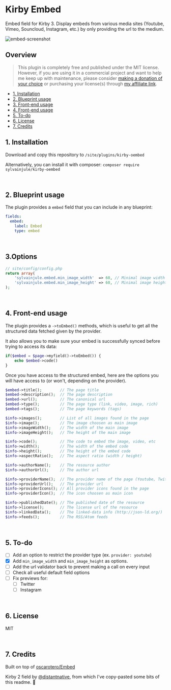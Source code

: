 # Kirby Embed

Embed field for Kirby 3. Display embeds from various media sites (Youtube, Vimeo, Souncloud, Instagram, etc.) by only providing the url to the medium.

![embed-screenshot](https://user-images.githubusercontent.com/14079751/64260995-163b3380-cf2c-11e9-85dc-77f0b8a79a1f.jpg)

## Overview

> This plugin is completely free and published under the MIT license. However, if you are using it in a commercial project and want to help me keep up with maintenance, please consider [making a donation of your choice](https://www.paypal.me/sylvainjule) or purchasing your license(s) through [my affiliate link](https://a.paddle.com/v2/click/1129/36369?link=1170).

- [1. Installation](#1-installation)
- [2. Blueprint usage](#2-blueprint-usage)
- [3. Front-end usage](#3-front-end-usage)
- [4. Front-end usage](#4-front-end-usage)
- [5. To-do](#5-to-do)
- [6. License](#6-license)
- [7. Credits](#7-credits)

## 1. Installation

Download and copy this repository to ```/site/plugins/kirby-oembed```

Alternatively, you can install it with composer: ```composer require sylvainjule/kirby-oembed```

<br/>

## 2. Blueprint usage

The plugin provides a `embed` field that you can include in any blueprint:

```yaml
fields:
  embed:
    label: Embed
    type: embed
```

<br/>

## 3.Options

```php
// site/config/config.php
return array(
    'sylvainjule.embed.min_image_width'  => 60, // Minimal image width used to choose the main image
    'sylvainjule.embed.min_image_height' => 60, // Minimal image height used to choose the main image
);
```

<br/>

## 4. Front-end usage

The plugin provides a `->toEmbed()` methods, which is useful to get all the structured data fetched given by the provider.

It also allows you to make sure your embed is successfully synced before trying to access its data:

```php
if($embed = $page->myfield()->toEmbed()) {
    echo $embed->code()
}
```

Once you have access to the structured embed, here are the options you will have access to (or won't, depending on the provider).

```php
$embed->title();        // The page title
$embed->description();  // The page description
$embed->url();          // The canonical url
$embed->type();         // The page type (link, video, image, rich)
$embed->tags();         // The page keywords (tags)

$info->images();        // List of all images found in the page
$info->image();         // The image choosen as main image
$info->imageWidth();    // The width of the main image
$info->imageHeight();   // The height of the main image

$info->code();          // The code to embed the image, video, etc
$info->width();         // The width of the embed code
$info->height();        // The height of the embed code
$info->aspectRatio();   // The aspect ratio (width / height)

$info->authorName();    // The resource author
$info->authorUrl();     // The author url

$info->providerName();  // The provider name of the page (Youtube, Twitter, Instagram, etc)
$info->providerUrl();   // The provider url
$info->providerIcons(); // All provider icons found in the page
$info->providerIcon();  // The icon choosen as main icon

$info->publishedDate(); // The published date of the resource
$info->license();       // The license url of the resource
$info->linkedData();    // The linked-data info (http://json-ld.org/)
$info->feeds();         // The RSS/Atom feeds
```

<br/>

## 5. To-do

- [ ] Add an option to restrict the provider type (ex. `provider: youtube`)
- [X] Add `min_image_width` and `min_image_height` as options.
- [ ] Add the url validator back to prevent making a call on every input
- [ ] Check all useful default field options
- [ ] Fix previews for:
    - [ ] Twitter
    - [ ] Instagram

<br/>

## 6. License

MIT

<br/>

## 7. Credits

Built on top of [oscarotero/Embed](https://github.com/oscarotero/Embed)

Kirby 2 field by [@distantnative](https://github.com/distantnative/embed), from which I've copy-pasted some bits of this readme. 👀
